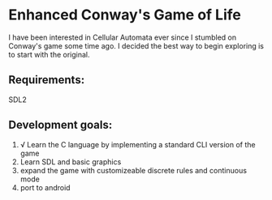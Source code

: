<h1>Enhanced Conway's Game of Life </h1>

I have been interested in Cellular Automata ever since I stumbled on Conway's game some time ago. I decided the best way to begin exploring is to start with the original. 

<h2>Requirements:</h2>

SDL2

<h2>Development goals:</h2>

<ol>
  <li>√ Learn the C language by implementing a standard CLI version of the game</li>
  <li>Learn SDL and basic graphics</li>
  <li>expand the game with customizeable discrete rules and continuous mode</li>
  <li>port to android</li>
</ol>
